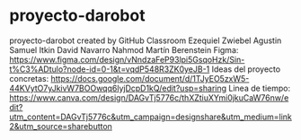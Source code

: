 # proyecto-darobot
proyecto-darobot created by GitHub Classroom
Ezequiel Zwiebel 
Agustin Samuel Itkin
David Navarro Nahmod
Martín Berenstein
Figma: https://www.figma.com/design/vNndzaFeP93lpi5GsqoHzk/Sin-t%C3%ADtulo?node-id=0-1&t=vqdP548R3ZK0yeJB-1 
Ideas del proyecto concretas: https://docs.google.com/document/d/1TJyEO5zxW5-44KVytO7yJkivW7BOOwqq6lyjDcpD1kQ/edit?usp=sharing
Linea de tiempo: https://www.canva.com/design/DAGvTj5776c/thXZtiuXYmi0jkuCaW76nw/edit?utm_content=DAGvTj5776c&utm_campaign=designshare&utm_medium=link2&utm_source=sharebutton
